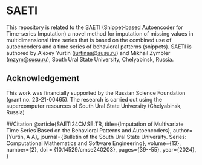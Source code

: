 # SAETI
This repository is related to the SAETI (Snippet-based Autoencoder for Time-series Imputation) a novel method for imputation of missing values in multidimensional time series that is based on the combined
use of autoencoders and a time series of behavioral patterns (snippets). SAETI is authored by Alexey Yurtin (iurtinaa@susu.ru) and Mikhail Zymbler (mzym@susu.ru), South Ural State University, Chelyabinsk, Russia.

## Acknowledgement 
This work was financially supported by the Russian Science Foundation (grant no. 23-21-00465). The research is carried out using the supercomputer resources of South Ural State University (Chelyabinsk, Russia)

##Citation
@article{SAETI24CMSE:TR,
  title={Imputation of Multivariate Time Series Based on the Behavioral Patterns and Autoencoders},
  author={Yurtin, A A},
  journal={Bulletin of the South Ural State University. Series: Computational Mathematics and Software Engineering},
  volume={13},
  number={2},
  doi = {10.14529/cmse240203},
  pages={39--55},
  year={2024},
}
